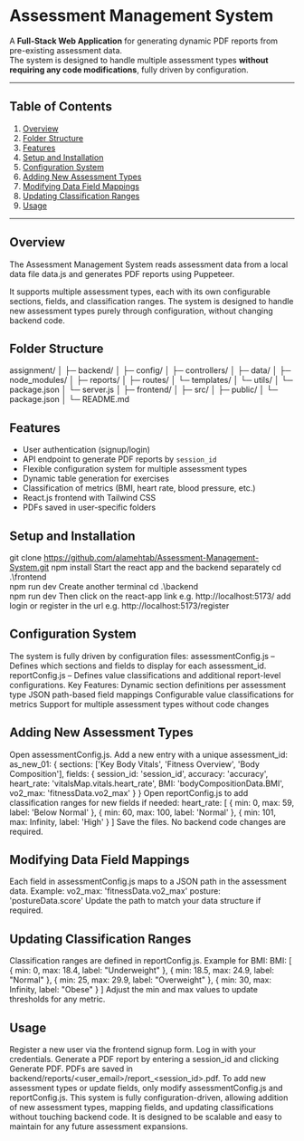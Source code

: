 # Assessment Management System

A **Full-Stack Web Application** for generating dynamic PDF reports from pre-existing assessment data.  
The system is designed to handle multiple assessment types **without requiring any code modifications**, fully driven by configuration.

---

## Table of Contents
1. [Overview](#overview)  
1. [Folder Structure](#Folder-Structure)  
2. [Features](#features)  
3. [Setup and Installation](#setup-and-installation)  
4. [Configuration System](#configuration-system)  
5. [Adding New Assessment Types](#adding-new-assessment-types)  
6. [Modifying Data Field Mappings](#modifying-data-field-mappings)  
7. [Updating Classification Ranges](#updating-classification-ranges)  
9. [Usage](#usage)  

---

## Overview

The Assessment Management System reads assessment data from a local data file data.js and generates PDF reports using Puppeteer.  

It supports multiple assessment types, each with its own configurable sections, fields, and classification ranges. The system is designed to handle new assessment types purely through configuration, without changing backend code.

## Folder Structure
assignment/
│
├─ backend/
│  ├─ config/
│  ├─ controllers/
│  ├─ data/
│  ├─ node_modules/
│  ├─ reports/
│  ├─ routes/
│  └─ templates/
│  └─ utils/
│  └─ package.json
│  └─ server.js
│
├─ frontend/
│  ├─ src/
│  ├─ public/
│  └─ package.json
│
└─ README.md

## Features

- User authentication (signup/login)  
- API endpoint to generate PDF reports by `session_id`  
- Flexible configuration system for multiple assessment types  
- Dynamic table generation for exercises  
- Classification of metrics (BMI, heart rate, blood pressure, etc.)  
- React.js frontend with Tailwind CSS  
- PDFs saved in user-specific folders  

## Setup and Installation
git clone https://github.com/alamehtab/Assessment-Management-System.git
npm install
Start the react app and the backend separately
cd .\frontend\
npm run dev
Create another terminal 
cd .\backend\
npm run dev
Then click on the react-app link e.g. http://localhost:5173/
add login or register in the url e.g. http://localhost:5173/register

## Configuration System
The system is fully driven by configuration files:
assessmentConfig.js – Defines which sections and fields to display for each assessment_id.
reportConfig.js – Defines value classifications and additional report-level configurations.
Key Features:
Dynamic section definitions per assessment type
JSON path-based field mappings
Configurable value classifications for metrics
Support for multiple assessment types without code changes

## Adding New Assessment Types
Open assessmentConfig.js.
Add a new entry with a unique assessment_id:
as_new_01: {
  sections: ['Key Body Vitals', 'Fitness Overview', 'Body Composition'],
  fields: {
    session_id: 'session_id',
    accuracy: 'accuracy',
    heart_rate: 'vitalsMap.vitals.heart_rate',
    BMI: 'bodyCompositionData.BMI',
    vo2_max: 'fitnessData.vo2_max'
  }
}
Open reportConfig.js to add classification ranges for new fields if needed:
heart_rate: [
  { min: 0, max: 59, label: 'Below Normal' },
  { min: 60, max: 100, label: 'Normal' },
  { min: 101, max: Infinity, label: 'High' }
]
Save the files. No backend code changes are required.

## Modifying Data Field Mappings
Each field in assessmentConfig.js maps to a JSON path in the assessment data.
Example:
vo2_max: 'fitnessData.vo2_max'
posture: 'postureData.score'
Update the path to match your data structure if required.

## Updating Classification Ranges
Classification ranges are defined in reportConfig.js.
Example for BMI:
BMI: [
  { min: 0, max: 18.4, label: "Underweight" },
  { min: 18.5, max: 24.9, label: "Normal" },
  { min: 25, max: 29.9, label: "Overweight" },
  { min: 30, max: Infinity, label: "Obese" }
]
Adjust the min and max values to update thresholds for any metric.

## Usage
Register a new user via the frontend signup form.
Log in with your credentials.
Generate a PDF report by entering a session_id and clicking Generate PDF.
PDFs are saved in backend/reports/<user_email>/report_<session_id>.pdf.
To add new assessment types or update fields, only modify assessmentConfig.js and reportConfig.js.
This system is fully configuration-driven, allowing addition of new assessment types, mapping fields, and updating classifications without touching backend code. It is designed to be scalable and easy to maintain for any future assessment expansions.